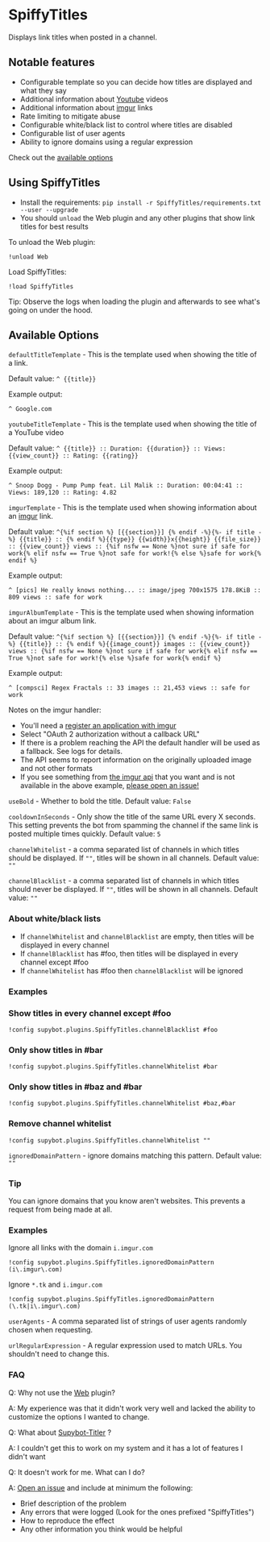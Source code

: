 # SpiffyTitles #

Displays link titles when posted in a channel. 

## Notable features ##

- Configurable template so you can decide how titles are displayed and what they say
- Additional information about [Youtube](https://youtube.com) videos
- Additional information about [imgur](https://imgur.com) links
- Rate limiting to mitigate abuse
- Configurable white/black list to control where titles are disabled
- Configurable list of user agents
- Ability to ignore domains using a regular expression

Check out the [available options](#available-options)

## Using SpiffyTitles ##
- Install the requirements: `pip install -r SpiffyTitles/requirements.txt --user --upgrade`
- You should `unload` the Web plugin and any other plugins that show link titles for best results

To unload the Web plugin:

    !unload Web

Load SpiffyTitles:
    
    !load SpiffyTitles

Tip: Observe the logs when loading the plugin and afterwards to see what's going on under the hood.

## Available Options ##

`defaultTitleTemplate` - This is the template used when showing the title of a link. 

Default value: `^ {{title}}`

Example output:

    ^ Google.com

`youtubeTitleTemplate` - This is the template used when showing the title of a YouTube video

Default value: `^ {{title}} :: Duration: {{duration}} :: Views: {{view_count}} :: Rating: {{rating}}`

Example output:

    ^ Snoop Dogg - Pump Pump feat. Lil Malik :: Duration: 00:04:41 :: Views: 189,120 :: Rating: 4.82

`imgurTemplate` - This is the template used when showing information about an [imgur](https://imgur.com) link.

Default value: `^{%if section %} [{{section}}] {% endif -%}{%- if title -%} {{title}} :: {% endif %}{{type}} {{width}}x{{height}} {{file_size}} :: {{view_count}} views :: {%if nsfw == None %}not sure if safe for work{% elif nsfw == True %}not safe for work!{% else %}safe for work{% endif %}`

Example output:

    ^ [pics] He really knows nothing... :: image/jpeg 700x1575 178.8KiB :: 809 views :: safe for work

`imgurAlbumTemplate` - This is the template used when showing information about an imgur album link.

Default value: `^{%if section %} [{{section}}] {% endif -%}{%- if title -%} {{title}} :: {% endif %}{{image_count}} images :: {{view_count}} views :: {%if nsfw == None %}not sure if safe for work{% elif nsfw == True %}not safe for work!{% else %}safe for work{% endif %}`

Example output:
    
    ^ [compsci] Regex Fractals :: 33 images :: 21,453 views :: safe for work

Notes on the imgur handler: 

- You'll need a [register an application with imgur](https://api.imgur.com/oauth2/addclient)
- Select "OAuth 2 authorization without a callback URL"
- If there is a problem reaching the API the default handler will be used as a fallback. See logs for details.
- The API seems to report information on the originally uploaded image and not other formats
- If you see something from [the imgur api](https://api.imgur.com/models/image) that you want and is not available
in the above example, [please open an issue!](https://github.com/prgmrbill/limnoria-plugins/issues/new)

`useBold` - Whether to bold the title. Default value: `False`

`cooldownInSeconds` - Only show the title of the same URL every X seconds. This setting prevents the
bot from spamming the channel if the same link is posted multiple times quickly. Default value: `5`

`channelWhitelist` - a comma separated list of channels in which titles should be displayed. If `""`,
titles will be shown in all channels. Default value: `""`

`channelBlacklist` - a comma separated list of channels in which titles should never be displayed. If `""`,
titles will be shown in all channels. Default value: `""`

### About white/black lists ###

- If `channelWhitelist` and `channelBlacklist` are empty, then titles will be displayed in every channel
- If `channelBlacklist` has #foo, then titles will be displayed in every channel except #foo
- If `channelWhitelist` has #foo then `channelBlacklist` will be ignored

### Examples ###


### Show titles in every channel except #foo ###

    !config supybot.plugins.SpiffyTitles.channelBlacklist #foo

### Only show titles in #bar ###

    !config supybot.plugins.SpiffyTitles.channelWhitelist #bar

### Only show titles in #baz and #bar ###

    !config supybot.plugins.SpiffyTitles.channelWhitelist #baz,#bar

### Remove channel whitelist ###
    
    !config supybot.plugins.SpiffyTitles.channelWhitelist ""

`ignoredDomainPattern` - ignore domains matching this pattern. Default value: `""`

### Tip ###

You can ignore domains that you know aren't websites. This prevents a request from being made at all.

### Examples ###

Ignore all links with the domain `i.imgur.com`

    !config supybot.plugins.SpiffyTitles.ignoredDomainPattern (i\.imgur\.com)

Ignore `*.tk` and `i.imgur.com`

    !config supybot.plugins.SpiffyTitles.ignoredDomainPattern (\.tk|i\.imgur\.com)

`userAgents` - A comma separated list of strings of user agents randomly chosen when requesting. 

`urlRegularExpression` - A regular expression used to match URLs. You shouldn't need to change this.

### FAQ ###

Q: Why not use the [Web](https://github.com/ProgVal/Limnoria/tree/master/plugins/Web) plugin?

A: My experience was that it didn't work very well and lacked the ability to customize the options
I wanted to change.

Q: What about [Supybot-Titler](https://github.com/reticulatingspline/Supybot-Titler) ?

A: I couldn't get this to work on my system and it has a lot of features I didn't want

Q: It doesn't work for me. What can I do?

A: [Open an issue](https://github.com/prgmrbill/limnoria-plugins/issues/new) and include at minimum the following:

- Brief description of the problem
- Any errors that were logged (Look for the ones prefixed "SpiffyTitles")
- How to reproduce the effect
- Any other information you think would be helpful
